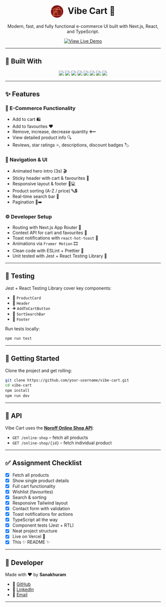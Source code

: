 <div align="center">
  <h1>
    <img 
      src="./public/images/logo.png" 
      alt="Vibe Cart Logo" 
      width="40" 
      style="border-radius: 50%; vertical-align: middle; margin-right: 8px;" 
    />
    Vibe Cart 🛒
  </h1>
  <p>Modern, fast, and fully functional e-commerce UI built with Next.js, React, and TypeScript.</p>
  <a href="https://jsfw-sanakhuram.vercel.app/" target="_blank">
    <img src="https://img.shields.io/badge/View%20Live-Demo-green?style=for-the-badge&logo=vercel" alt="View Live Demo" />
  </a>
</div>

---

## 🧰 Built With

<p align="center">
  <img src="https://img.shields.io/badge/React-20232a?style=for-the-badge&logo=react&logoColor=61DAFB" />
  <img src="https://img.shields.io/badge/Next.js-000000?style=for-the-badge&logo=nextdotjs&logoColor=white" />
  <img src="https://img.shields.io/badge/TypeScript-3178c6?style=for-the-badge&logo=typescript&logoColor=white" />
  <img src="https://img.shields.io/badge/TailwindCSS-38bdf8?style=for-the-badge&logo=tailwindcss&logoColor=white" />
  <img src="https://img.shields.io/badge/Jest-99425b?style=for-the-badge&logo=jest&logoColor=white" />
  <img src="https://img.shields.io/badge/ESLint-4B32C3?style=for-the-badge&logo=eslint&logoColor=white" />
  <img src="https://img.shields.io/badge/Prettier-f7b93e?style=for-the-badge&logo=prettier&logoColor=black" />
  <img src="https://img.shields.io/badge/VS%20Code-007ACC?style=for-the-badge&logo=visualstudiocode&logoColor=white" />
</p>

---

## ✨ Features

### 🛒 E-Commerce Functionality
- Add to cart 🛍️
- Add to favourites ❤️
- Remove, increase, decrease quantity ➕➖
- View detailed product info 🔍
- Reviews, star ratings ⭐, descriptions, discount badges 🏷️

### 🧭 Navigation & UI
- Animated hero intro (3s) 🎬
- Sticky header with cart & favourites 📌
- Responsive layout & footer 📱💻
- Product sorting (A-Z / price) 🔤💲
- Real-time search bar 🔎
- Pagination 📄➡️

### ⚙️ Developer Setup
- Routing with Next.js App Router 🧭
- Context API for cart and favourites 🧠
- Toast notifications with `react-hot-toast` 🔔
- Animations via `Framer Motion` 🎞️
- Clean code with ESLint + Prettier 🧼
- Unit tested with Jest + React Testing Library 🧪

---

## 🧪 Testing

Jest + React Testing Library cover key components:

- 🧱 `ProductCard`
- 🧭 `Header`
- ➕ `AddToCartButton`
- 🔄 `SortSearchBar`
- 🦶 `Footer`

Run tests locally:

```bash
npm run test
````

---

## 🚀 Getting Started

Clone the project and get rolling:

```bash
git clone https://github.com/your-username/vibe-cart.git
cd vibe-cart
npm install
npm run dev
```

---

## 📡 API

Vibe Cart uses the **[Noroff Online Shop API](https://docs.noroff.dev/docs/v2/basic/online-shop)**:

* `GET /online-shop` – fetch all products
* `GET /online-shop/{id}` – fetch individual product

---

## ✅ Assignment Checklist

* [x] Fetch all products
* [x] Show single product details
* [x] Full cart functionality
* [x] Wishlist (favourites)
* [x] Search & sorting
* [x] Responsive Tailwind layout
* [x] Contact form with validation
* [x] Toast notifications for actions
* [x] TypeScript all the way
* [x] Component tests (Jest + RTL)
* [x] Neat project structure
* [x] Live on Vercel 🚀
* [x] This ✨ README ✨

---

## 👤 Developer

Made with ❤️ by **Sanakhuram**

* 🐙 [GitHub](https://github.com/sanakhuram)
* 💼 [LinkedIn](https://www.linkedin.com/in/sana-khuram-157ba02b7/)
* 📧 [Email](mailto:sana.khuram.baig@gmail.com)

---

